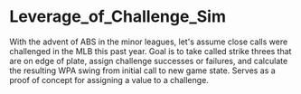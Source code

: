 # Leverage_of_Challenge_Sim

With the advent of ABS in the minor leagues, let's assume close calls were challenged in the MLB this past year. 
Goal is to take called strike threes that are on edge of plate, assign challenge successes or failures, and calculate the resulting WPA swing from initial call to new game state. 
Serves as a proof of concept for assigning a value to a challenge.
